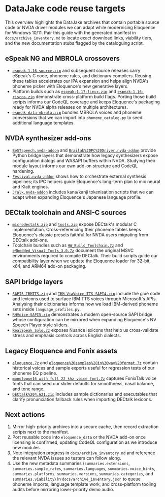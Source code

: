 # DataJake code reuse targets

This overview highlights the DataJake archives that contain portable source code or NVDA driver modules we can adapt while
modernising Eloquence for Windows 10/11. Pair this guide with the generated manifest in `docs/archive_inventory.md` to locate
exact download links, viability tiers, and the new documentation stubs flagged by the cataloguing script.

## eSpeak NG and MBROLA crossovers

- [`espeak-1.16-source.zip`](https://datajake.braillescreen.net/tts/espeak/espeak-1.16-source.zip) and subsequent source
  releases carry eSpeak's C code, phoneme rules, and dictionary compilers. Reusing these tables accelerates our IPA expansion
  and helps align NVDA's phoneme picker with Eloquence's new generative layers.
- Platform builds such as [`espeak-1.17-linux.zip`](https://datajake.braillescreen.net/tts/espeak/espeak-1.17-linux.zip) and
  [`espeak-1.16-riscos.zip`](https://datajake.braillescreen.net/tts/espeak/espeak-1.16-riscos.zip) demonstrate cross-platform
  build flags. Porting those build scripts informs our CodeQL coverage and keeps Eloquence's packaging ready for NVDA alpha
  releases on multiple architectures.
- [`espeak-data-mbrola.zip`](https://datajake.braillescreen.net/tts/espeak/espeak-data-mbrola.zip) bundles MBROLA voices and
  phoneme conversions that we can import into `phoneme_catalog.py` to seed additional language templates.

## NVDA synthesizer add-ons

- [`BeSTspeech.nvda-addon`](https://datajake.braillescreen.net/tts/synthesizers%20for%20nvda/BeSTspeech.nvda-addon) and
  [`Brailab%20PC%20Driver.nvda-addon`](https://datajake.braillescreen.net/tts/synthesizers%20for%20nvda/Brailab%20PC%20Driver.nvda-addon)
  provide Python bridge layers that demonstrate how legacy synthesizers expose configuration dialogs and WASAPI buffers within
  NVDA. Studying their module layout informs our own add-on structure and CodeQL hardening.
- [`Festival.nvda-addon`](https://datajake.braillescreen.net/tts/synthesizers%20for%20nvda/Festival.nvda-addon) shows how to
  orchestrate external synthesis pipelines; its IPC helpers guide Eloquence's long-term plan to mix neural and Klatt engines.
- [`JTalk.nvda-addon`](https://datajake.braillescreen.net/tts/synthesizers%20for%20nvda/JTalk.nvda-addon) includes kana/kanji
  tokenisation scripts that we can adapt when expanding Eloquence's Japanese language profile.

## DECtalk toolchain and ANSI-C sources

- [`microdectalk.zip`](https://datajake.braillescreen.net/tts/DECtalk%20source%20code%20archive/microdectalk.zip) and
  [`tools.zip`](https://datajake.braillescreen.net/tts/DECtalk%20source%20code%20archive/tools.zip) expose DECtalk's modular C
  implementation. Cross-referencing their phoneme tables keeps Eloquence's classic presets faithful for NVDA users migrating
  from DECtalk add-ons.
- Toolchain bundles such as [`HW_Build_Toolchain.7z`](https://datajake.braillescreen.net/tts/DECtalk%20Build%20Tools/HW_Build_Toolchain.7z)
  and [`eMbedded_Visual_Tools_3.0.7z`](https://datajake.braillescreen.net/tts/DECtalk%20Build%20Tools/eMbedded_Visual_Tools_3.0.7z)
  document the original MSVC environments required to compile DECtalk. Their build scripts guide our compatibility layer when we
  update the Eloquence loader for 32-bit, x64, and ARM64 add-on packaging.

## SAPI bridge layers

- [`SAPI5_IBMTTS.zip`](https://datajake.braillescreen.net/tts/sapi_voices/SAPI5_IBMTTS.zip) and
  [`IBM-ViaVoice_TTS-SAPI4.zip`](https://datajake.braillescreen.net/tts/sapi_voices/IBM-ViaVoice_TTS-SAPI4.zip) include the glue
  code and lexicons used to surface IBM TTS voices through Microsoft's APIs. Analysing their dictionaries informs how we load
  IBM-derived phoneme sets inside `language_profiles.py`.
- [`RHVoice-SAPI5.zip`](https://datajake.braillescreen.net/tts/sapi_voices/RHVoice-SAPI5.zip) demonstrates a modern open-source
  SAPI bridge whose configuration can be mirrored when expanding Eloquence's NV Speech Player style sliders.
- [`RealSpeak Solo.7z`](https://datajake.braillescreen.net/tts/sapi_voices/RealSpeak%20Solo.7z) exposes Nuance lexicons that help
  us cross-validate stress and emphasis controls across English dialects.

## Legacy Eloquence and Fonix assets

- [`eloquence.7z`](https://datajake.braillescreen.net/tts/old_software_synths/eloquence.7z) and
  [`eloquence%20samples%20in%20wav%20format.7z`](https://datajake.braillescreen.net/tts/misc/eloquence%20samples%20in%20wav%20format.7z)
  contain historical voices and sample exports useful for regression tests of our phoneme EQ pipeline.
- [`monologue16 with full 22 khz voice font.7z`](https://datajake.braillescreen.net/tts/old_software_synths/monologue16%20with%20full%2022%20khz%20voice%20font.7z)
  captures FonixTalk voice fonts that can seed our slider defaults for smoothness, nasal balance, and tone range.
- [`DECtalk%204.621.zip`](https://datajake.braillescreen.net/tts/dectalk%20software%20and%20manual/DECtalk%204.621.zip) includes
  sample dictionaries and executables that clarify pronunciation fallback rules when importing DECtalk lexicons.

## Next actions

1. Mirror high-priority archives into a secure cache, then record extraction scripts next to the manifest.
2. Port reusable code into `eloquence_data` or the NVDA add-on once licensing is confirmed, updating CodeQL configuration as we
   introduce new modules.
3. Note integration progress in `docs/archive_inventory.md` and reference the relevant NVDA issues so testers can follow along.
4. Use the new metadata summaries (`summaries.extensions`, `summaries.sample_rates`, `summaries.languages`, `summaries.voice_hints`, `summaries.platforms`, `summaries.versions`, `summaries.categories`, and `summaries.viability`) in `docs/archive_inventory.json` to queue phoneme imports, language template work, and cross-platform tooling audits before mirroring lower-priority demo audio.
